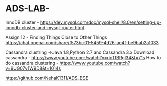 # ADS-LAB-

InnoDB cluster - https://dev.mysql.com/doc/mysql-shell/8.0/en/setting-up-innodb-cluster-and-mysql-router.html


Assign 12 - Finding Things Close to Other Things https://chat.openai.com/share/f573bc01-5459-4d26-ae4f-be9bab2a1033

Cassandra clustring ->Java 1.8,Python 2.7 and Cassandra 3.x
Download cassandra - https://www.youtube.com/watch?v=ricTfBRgl34&t=71s
How to do cassandra clustering -
https://www.youtube.com/watch?v=9UG07v1W9D8&t=1014s


https://github.com/NehaK1311/ADS_ESE
